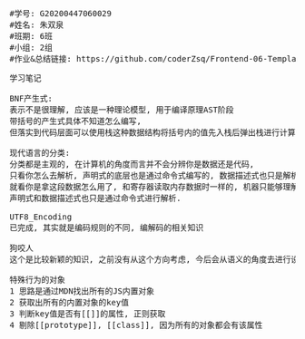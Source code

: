 <pre>
#学号: G20200447060029
#姓名: 朱双泉
#班期: 6班
#小组: 2组
#作业&总结链接: https://github.com/coderZsq/Frontend-06-Template/tree/main/Week%2006
</pre>

<pre>
学习笔记

BNF产生式:
表示不是很理解, 应该是一种理论模型, 用于编译原理AST阶段
带括号的产生式具体不知道怎么编写, 
但落实到代码层面可以使用栈这种数据结构将括号内的值先入栈后弹出栈进行计算

现代语言的分类:
分类都是主观的, 在计算机的角度而言并不会分辨你是数据还是代码, 
只看你怎么去解析, 声明式的底层也是通过命令式编写的, 数据描述式也只是解析的方式不同
就看你是拿这段数据怎么用了, 和寄存器读取内存数据时一样的, 机器只能够理解指令CS:IP也就是命令式, 
声明式和数据描述式也只是通过命令式进行解析. 

UTF8_Encoding
已完成, 其实就是编码规则的不同, 编解码的相关知识

狗咬人
这个是比较新颖的知识, 之前没有从这个方向考虑, 今后会从语义的角度去进行设计

特殊行为的对象
1 思路是通过MDN找出所有的JS内置对象
2 获取出所有的内置对象的key值
3 判断key值是否有[[]]的属性, 正则获取
4 剔除[[prototype]], [[class]], 因为所有的对象都会有该属性


</pre>

